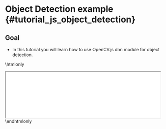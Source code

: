 Object Detection example {#tutorial_js_object_detection}
=======================================

Goal
----

- In this tutorial you will learn how to use OpenCV.js dnn module for object detection.

\htmlonly
<iframe src="../../js_object_detection.html" width="100%"
        onload="this.style.height=this.contentDocument.body.scrollHeight +'px';">
</iframe>
\endhtmlonly